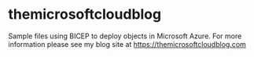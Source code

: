 # themicrosoftcloudblog
Sample files using BICEP to deploy objects in Microsoft Azure.
For more information please see my blog site at https://themicrosoftcloudblog.com

